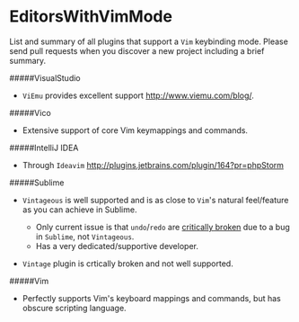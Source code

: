 EditorsWithVimMode
==================

List and summary of all plugins that support a `Vim` keybinding mode. Please send pull requests when you discover a new project including a brief summary.



#####VisualStudio

- `ViEmu` provides excellent support http://www.viemu.com/blog/.



#####Vico

- Extensive support of core Vim keymappings and commands.


#####IntelliJ IDEA

- Through `Ideavim` http://plugins.jetbrains.com/plugin/164?pr=phpStorm


#####Sublime

- `Vintageous` is well supported and is as close to `Vim`'s natural feel/feature as you can achieve in Sublime.
  - Only current issue is that `undo`/`redo` are [critically broken](https://github.com/SublimeText/Issues/issues/107) due to a bug in `Sublime`, not `Vintageous`.
  - Has a very dedicated/supportive developer.

- `Vintage` plugin is crtically broken and not well supported.




#####Vim

- Perfectly supports Vim's keyboard mappings and commands, but has obscure scripting language.
